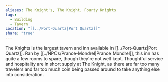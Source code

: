 ```yaml
---
aliases: The Knight's, The Knight, Fourty Knights
tags:
  - Building
  - Tavern
Location: "[[../Port-Quartz|Port Quartz]]"
share: "true"
---
```


The Knights is the largest tavern and inn available in [[../Port-Quartz|Port Quartz]]. Ran by [[../NPCs/Prance-Mondrel|Prance Mondrel]], this inn has quite a few rooms to spare, though they're not well kept. Thoughtful service and hospitality are in short supply at The Knight, as there are far too many travelers and far too much coin being passed around to take anything else into consideration. 